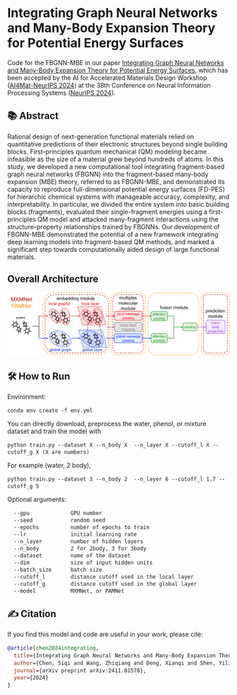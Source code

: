 # Integrating Graph Neural Networks and Many-Body Expansion Theory for Potential Energy Surfaces

Code for the FBGNN-MBE in our paper [Integrating Graph Neural Networks and Many-Body Expansion Theory for Potential Energy Surfaces](https://arxiv.org/abs/2411.01578), which has been accepted by the AI for Accelerated Materials Design Workshop ([AI4Mat-NeurIPS 2024](https://sites.google.com/view/ai4mat)) at the 38th Conference on Neural Information Processing Systems ([NeurIPS 2024](https://neurips.cc/Conferences/2024)).

## 📚 Abstract

Rational design of next-generation functional materials relied on quantitative predictions of their electronic structures beyond single building blocks. First-principles quantum mechanical (QM) modeling became infeasible as the size of a material grew beyond hundreds of atoms. In this study, we developed a new computational tool integrating fragment-based graph neural networks (FBGNN) into the fragment-based many-body expansion (MBE) theory, referred to as FBGNN-MBE, and demonstrated its capacity to reproduce full-dimensional potential energy surfaces (FD-PES) for hierarchic chemical systems with manageable accuracy, complexity, and interpretability. In particular, we divided the entire system into basic building blocks (fragments), evaluated their single-fragment energies using a first-principles QM model and attacked many-fragment interactions using the structure–property relationships trained by FBGNNs. Our development of FBGNN-MBE demonstrated the potential of a new framework integrating deep learning models into fragment-based QM methods, and marked a significant step towards computationally aided design of large functional materials.

## Overall Architecture

<p align="center">
<img src="./figs/FBGNN-MBE.jpg">
</p>

## 🛠 How to Run
Environment:
```
conda env create -f env.yml
```
You can directly download, preprocess the water, phenol, or mixture dataset and train the model with 
```
python train.py --dataset X --n_body X  --n_layer X --cutoff_l X --cutoff_g X (X are numbers)
```
For example (water, 2 body),
```
python train.py --dataset 3 --n_body 2  --n_layer 6 --cutoff_l 1.7 --cutoff_g 5 
```
Optional arguments:
```
  --gpu             GPU number
  --seed            random seed
  --epochs          number of epochs to train
  --lr              initial learning rate
  --n_layer         number of hidden layers
  --n_body          2 for 2body, 3 for 3body
  --dataset         name of the dataset
  --dim             size of input hidden units
  --batch_size      batch size
  --cutoff_l        distance cutoff used in the local layer
  --cutoff_g        distance cutoff used in the global layer
  --model           MXMNet, or PAMNet
```

## ✍ Citation
If you find this model and code are useful in your work, please cite:
```bibtex
@article{chen2024integrating,
  title={Integrating Graph Neural Networks and Many-Body Expansion Theory for Potential Energy Surfaces},
  author={Chen, Siqi and Wang, Zhiqiang and Deng, Xianqi and Shen, Yili and Ju, Cheng-Wei and Yi, Jun and Xiong, Lin and Ling, Guo and Alhmoud, Dieaa and Guan, Hui and others},
  journal={arXiv preprint arXiv:2411.01578},
  year={2024}
}
```
